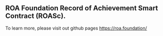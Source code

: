 ## ROA Foundation Record of Achievement Smart Contract (ROASc).
To learn more, please visit out github pages https://roa.foundation/
